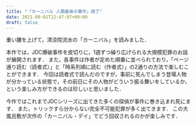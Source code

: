 ```yaml
---
title: "「カーニバル 人類最後の事件」読了"
date: 2021-09-01T22:47:07+09:00
draft: false
---
```


重い腰を上げて，清涼院流水の「カーニバル」を読みました．

本作では，JDC爆破事件を皮切りに，1週ずつ繰り広げられる大規模犯罪のお話が展開されます．
また，各事件は作者が定めた順番に並べられており，「ページ通り読む（読者式）」と「時系列順に読む（作者式）」の2通りの方法で楽しむことができます．
今回は読者式で読んだのですが，事前に死んでしまう登場人物が分かっている状態で，その前日にその人物がどういう振る舞いをしているか，という楽しみ方ができるのは珍しいと思いました．

今作ではこれまでJDCシリーズに出てきた多くの探偵が事件に巻き込まれ死にます．
また，トリックすら分からない完全不可能犯罪が多く出てきます．
この大風呂敷が次作の「カーニバル・デイ」でどう回収されるのかが楽しみです．
